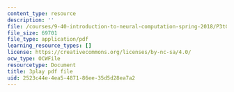 ```yaml
---
content_type: resource
description: ''
file: /courses/9-40-introduction-to-neural-computation-spring-2018/P3tGiT72APw_transcript.pdf
file_size: 69701
file_type: application/pdf
learning_resource_types: []
license: https://creativecommons.org/licenses/by-nc-sa/4.0/
ocw_type: OCWFile
resourcetype: Document
title: 3play pdf file
uid: 2523c44e-4ea5-4871-86ee-35d5d28ea7a2
---
```

